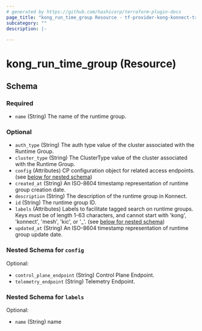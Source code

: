 ```yaml
---
# generated by https://github.com/hashicorp/terraform-plugin-docs
page_title: "kong_run_time_group Resource - tf-provider-kong-konnect-trimmed"
subcategory: ""
description: |-
  
---
```


# kong_run_time_group (Resource)





<!-- schema generated by tfplugindocs -->
## Schema

### Required

- `name` (String) The name of the runtime group.

### Optional

- `auth_type` (String) The auth type value of the cluster associated with the Runtime Group.
- `cluster_type` (String) The ClusterType value of the cluster associated with the Runtime Group.
- `config` (Attributes) CP configuration object for related access endpoints. (see [below for nested schema](#nestedatt--config))
- `created_at` (String) An ISO-8604 timestamp representation of runtime group creation date.
- `description` (String) The description of the runtime group in Konnect.
- `id` (String) The runtime group ID.
- `labels` (Attributes) Labels to facilitate tagged search on runtime groups. Keys must be of length 1-63 characters, and cannot start with 'kong', 'konnect', 'mesh', 'kic', or '_'. (see [below for nested schema](#nestedatt--labels))
- `updated_at` (String) An ISO-8604 timestamp representation of runtime group update date.

<a id="nestedatt--config"></a>
### Nested Schema for `config`

Optional:

- `control_plane_endpoint` (String) Control Plane Endpoint.
- `telemetry_endpoint` (String) Telemetry Endpoint.


<a id="nestedatt--labels"></a>
### Nested Schema for `labels`

Optional:

- `name` (String) name
